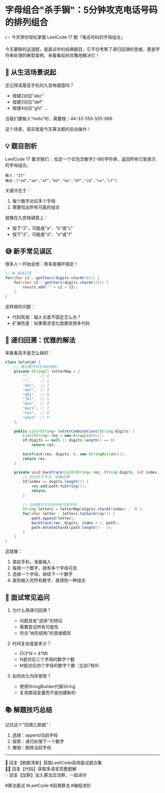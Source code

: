 # 字母组合"杀手锏"：5分钟攻克电话号码的排列组合
👉 今天带你轻松掌握 LeetCode 17 题「电话号码的字母组合」

今天要聊的这道题，是面试中的经典题目，它不仅考察了递归回溯的思维，更是字符串处理的典型案例。来看看如何优雅地解决它！

## 🤔 从生活场景说起
还记得诺基亚手机的九宫格键盘吗？
- 按键2对应"abc"
- 按键3对应"def"
- 按键4对应"ghi"
...

当我们要输入"hello"时，需要按：44-33-555-555-666

这个场景，其实就是今天算法题的反向操作！

## 💡 题目剖析
LeetCode 17 要求我们：
给定一个仅包含数字2-9的字符串，返回所有它能表示的字母组合。
```
输入："23"
输出：["ad","ae","af","bd","be","bf","cd","ce","cf"]
```

关键点在于：
1. 每个数字对应多个字母
2. 需要找出所有可能的组合

就像在九宫格键盘上：
- 按下"2"，可能是"a"、"b"或"c"
- 按下"3"，可能是"d"、"e"或"f"

## 😅 新手常见误区
很多人一开始会想：用多层循环搞定！
```java
// ❌ 错误示范
for(char c1 : getChars(digits.charAt(0))) {
    for(char c2 : getChars(digits.charAt(1))) {
        result.add("" + c1 + c2);
    }
}
```
这样做的问题：
- 代码死板：输入长度不固定怎么办？
- 扩展性差：如果需求变化就要改很多代码

## 🚀 递归回溯：优雅的解法
来看看高手是怎么做的：

```java
class Solution {
    // 建立数字到字母的映射
    private String[] letterMap = {
        "",     // 0
        "",     // 1
        "abc",  // 2
        "def",  // 3
        "ghi",  // 4
        "jkl",  // 5
        "mno",  // 6
        "pqrs", // 7
        "tuv",  // 8
        "wxyz"  // 9
    };
    
    public List<String> letterCombinations(String digits) {
        List<String> res = new ArrayList<>();
        if(digits == null || digits.length() == 0) 
            return res;
            
        backtrack(res, digits, 0, new StringBuilder());
        return res;
    }
    
    private void backtrack(List<String> res, String digits, int index, StringBuilder path) {
        // 到达叶子节点，收集结果
        if(index == digits.length()) {
            res.add(path.toString());
            return;
        }
        
        // 当前数字对应的所有可能字母
        String letters = letterMap[digits.charAt(index) - '0'];
        for(char letter : letters.toCharArray()) {
            path.append(letter);
            backtrack(res, digits, index + 1, path);
            path.deleteCharAt(path.length() - 1);
        }
    }
}
```

这就像：
1. 拿起手机，准备输入
2. 每按一个数字，就有多个字母可选
3. 选择一个字母，继续下一个数字
4. 直到输入完所有数字，就得到一种组合

## 🎯 面试常见追问
1. 为什么用递归回溯？
   - 问题具有"选择"的特征
   - 需要尝试所有可能性
   - 符合"树形结构"的思维模型

2. 时间复杂度是多少？
   - O(3^N × 4^M)
   - N是对应三个字母的数字个数
   - M是对应四个字母的数字个数（比如7和9）

3. 如何优化内存使用？
   - 使用StringBuilder代替String
   - 复用路径变量而不是创建新的

## 📚 解题技巧总结
记住这个"回溯三部曲"：
1. 选择：append当前字母
2. 探索：递归处理下一个数字
3. 撤销：删除当前字母

---
  

🎁 回复【刷题清单】获取LeetCode高频面试题合集  
🧑‍💻 回复【代码】获取多语言完整题解  
💡 回复【加群】加入算法交流群，一起进步  

#算法面试 #LeetCode #回溯算法 #编程进阶